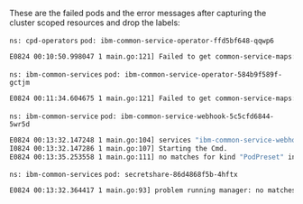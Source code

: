 These are the failed pods and the error messages after capturing the cluster scoped resources and drop the labels:

`ns: cpd-operators` `pod: ibm-common-service-operator-ffd5bf648-qqwp6`
```sh
E0824 00:10:50.998047 1 main.go:121] Failed to get common-service-maps: configmaps "common-service-maps" is forbidden: User "system:serviceaccount:cpd-operators:ibm-common-service-operator" cannot get resource "configmaps" in API group "" in the namespace "kube-public"
```
`ns: ibm-common-services` `pod: ibm-common-service-operator-584b9f589f-gctjm`
```sh
E0824 00:11:34.604675 1 main.go:121] Failed to get common-service-maps: configmaps "common-service-maps" is forbidden: User "system:serviceaccount:ibm-common-services:ibm-common-service-operator" cannot get resource "configmaps" in API group "" in the namespace "kube-public"
```
`ns: ibm-common-service` `pod: ibm-common-service-webhook-5c5cfd6844-5wr5d`
```sh
E0824 00:13:32.147248 1 main.go:104] services "ibm-common-service-webhook" is forbidden: User "system:serviceaccount:ibm-common-services:ibm-common-service-webhook" cannot get resource "services" in API group "" in the namespace "ibm-common-services": RBAC: role.rbac.authorization.k8s.io "ibm-common-service-webhook" not foundError setting up webhook server
I0824 00:13:32.147286 1 main.go:107] Starting the Cmd.
E0824 00:13:35.253558 1 main.go:111] no matches for kind "PodPreset" in version "operator.ibm.com/v1alpha1"Manager exited non-zero
```
`ns: ibm-common-services` `pod: secretshare-86d4868f5b-4hftx`
```sh
E0824 00:13:32.364417 1 main.go:93] problem running manager: no matches for kind "SecretShare" in version "ibmcpcs.ibm.com/v1"
```

